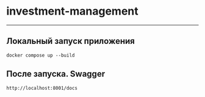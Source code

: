 # investment-management

***

## Локальный запуск приложения

```shell
docker compose up --build
```

## После запуска. Swagger

```shell
http://localhost:8001/docs
```
